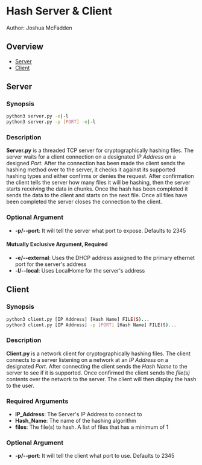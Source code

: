 # Hash Server & Client
Author: Joshua McFadden

## Overview
- [Server](#server)
- [Client](#client)

## Server
### Synopsis
```bash
python3 server.py -e|-l
python3 server.py -p [PORT] -e|-l
```

### Description
**Server.py** is a threaded TCP server for cryptographically hashing files. The
server waits for a client connection on a designated *IP Address* on a designed
*Port*. After the connection has been made the client sends the hashing method
over to the server, it checks it against its supported hashing types and either
confirms or denies the request. After confirmation the client tells the server
how many files it will be hashing, then the server starts receiving the data in
chunks. Once the hash has been completed it sends the data to the client and
starts on the next file. Once all files have been completed the server closes
the connection to the client.

### Optional Argument
- **-p/--port**: It will tell the server what port to expose. Defaults to
2345
#### Mutually Exclusive Argument, Required
- **-e/--external**: Uses the DHCP address assigned to the primary 
  ethernet port for the server's address
- **-l/--local**: Uses LocalHome for the server's address

## Client
### Synopsis
```bash
python3 client.py [IP Address] [Hash Name] FILE(S)...
python3 client.py [IP Address] -p [PORT] [Hash Name] FILE(S)...
```
### Description
**Client.py** is a network client for cryptographically hashing files. The client
connects to a server listening on a network at an *IP Address* on a designated
*Port*. After connecting the client sends the *Hash Name* to the server to see
if it is supported. Once confirmed the client sends the *file(s)* contents over
the network to the server. The client will then display the hash to the user.

### Required Arguments
- **IP_Address**: The Server's IP Address to connect to
- **Hash_Name**: The name of the hashing algorithm
- **files**: The file(s) to hash. A list of files that has a minimum of 1
### Optional Argument
- **-p/--port**: It will tell the client what port to use. Defaults to 2345
